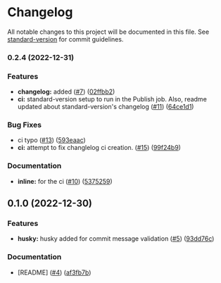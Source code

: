 # Changelog

All notable changes to this project will be documented in this file. See [standard-version](https://github.com/conventional-changelog/standard-version) for commit guidelines.

### 0.2.4 (2022-12-31)


### Features

* **changelog:** added ([#7](https://github.com/UnumID/schema-sdk/issues/7)) ([02ffbb2](https://github.com/UnumID/schema-sdk/commit/02ffbb23f6e67848084d2784e2e34fe53de9cdf5))
* **ci:** standard-version setup to run in the Publish job. Also, readme updated about standard-version's changelog ([#11](https://github.com/UnumID/schema-sdk/issues/11)) ([64ce1d1](https://github.com/UnumID/schema-sdk/commit/64ce1d176ad2b41af59851ead0409f804aef5c0e))


### Bug Fixes

* ci typo ([#13](https://github.com/UnumID/schema-sdk/issues/13)) ([593eaac](https://github.com/UnumID/schema-sdk/commit/593eaac717458c6268fa50fbc3835330e781230b))
* **ci:** attempt to fix changlelog ci creation. ([#15](https://github.com/UnumID/schema-sdk/issues/15)) ([99f24b9](https://github.com/UnumID/schema-sdk/commit/99f24b925189efff7b1669e39461b07d65ed706e))


### Documentation

* **inline:** for the ci ([#10](https://github.com/UnumID/schema-sdk/issues/10)) ([5375259](https://github.com/UnumID/schema-sdk/commit/5375259bd843e258f210bb4422636c9d258fa5f2))

## 0.1.0 (2022-12-30)


### Features

* **husky:** husky added for commit message validation ([#5](https://github.com/UnumID/schema-sdk/issues/5)) ([93dd76c](https://github.com/mokkapps/changelog-generator-demo/commits/93dd76cdf2172d87852b94abcc7502e29c3c8065))


### Documentation

* [README] ([#4](https://github.com/UnumID/schema-sdk/issues/4)) ([af3fb7b](https://github.com/mokkapps/changelog-generator-demo/commits/af3fb7b0ef155c92032a7f75388843b801340a30))
